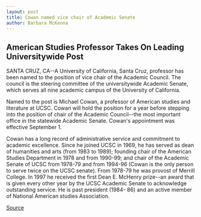 ```yaml
---
layout: post
title: Cowan named vice chair of Academic Senate
author: Barbara McKenna
---
```


## American Studies Professor Takes On Leading Universitywide Post

SANTA CRUZ, CA--A University of California, Santa Cruz, professor has been named to the position of vice chair of the Academic Council. The council is the steering committee of the universitywide Academic Senate, which serves all nine academic campus of the University of California.

Named to the post is Michael Cowan, a professor of American studies and literature at UCSC. Cowan will hold the position for a year before stepping into the position of chair of the Academic Council--the most important office in the statewide Academic Senate. Cowan's appointment was effective September 1.

Cowan has a long record of administrative service and commitment to academic excellence. Since he joined UCSC in 1969, he has served as dean of humanities and arts (from 1983 to 1989); founding chair of the American Studies Department in 1978 and from 1990-99; and chair of the Academic Senate of UCSC from 1978-79 and from 1994-96 (Cowan is the only person to serve twice on the UCSC senate). From 1978-79 he was provost of Merrill College. In 1997 he received the first Dean E. McHenry prize--an award that is given every other year by the UCSC Academic Senate to acknowledge outstanding service. He is past president (1984- 86) and an active member of National American studies Association.

[Source](http://www1.ucsc.edu/news_events/press_releases/archive/99-00/11-99/cowan_vice_chair.htm "Permalink to Cowan named vice chair of Academic Senate")